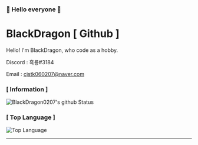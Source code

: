 ### 👋 Hello everyone 👋

# BlackDragon [ Github ]
Hello! I'm BlackDragon, who code as a hobby.

Discord : 흑룡#3184

Email : [cjstk060207@naver.com](mailto:norhu1130@naver.com)

### [ Information ]
![BlackDragon0207's github Status](https://github-readme-stats.vercel.app/api?username=BlackDragon0207&show_icons=true&theme=tokyonight)
### [ Top Language ]
![Top Language](https://github-readme-stats.vercel.app/api/top-langs/?username=BlackDragon0207&theme=tokyonight)<br/>

---

